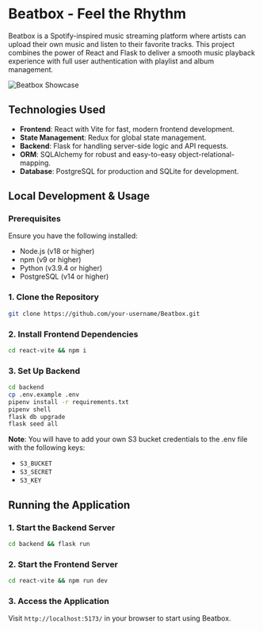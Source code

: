# Beatbox - Feel the Rhythm

Beatbox is a Spotify-inspired music streaming platform where artists can upload their own music and listen to their favorite tracks. This project combines the power of React and Flask to deliver a smooth music playback experience with full user authentication with playlist and album management.

![Beatbox Showcase](showcase.gif)

## Technologies Used

- **Frontend**: React with Vite for fast, modern frontend development.
- **State Management**: Redux for global state management.
- **Backend**: Flask for handling server-side logic and API requests.
- **ORM**: SQLAlchemy for robust and easy-to-easy object-relational-mapping.
- **Database**: PostgreSQL for production and SQLite for development.

## Local Development & Usage

### Prerequisites

Ensure you have the following installed:

- Node.js (v18 or higher)
- npm (v9 or higher)
- Python (v3.9.4 or higher)
- PostgreSQL (v14 or higher)

### 1. **Clone the Repository**

```sh
git clone https://github.com/your-username/Beatbox.git
```

### 2. Install Frontend Dependencies

```sh
cd react-vite && npm i
```

### 3. Set Up Backend

```sh
cd backend
cp .env.example .env
pipenv install -r requirements.txt
pipenv shell
flask db upgrade
flask seed all
```
**Note**: You will have to add your own S3 bucket credentials to the .env file with the following keys:
- `S3_BUCKET`
- `S3_SECRET`
- `S3_KEY`

## Running the Application

### 1. Start the Backend Server

```sh
cd backend && flask run
```

### 2. Start the Frontend Server

```sh
cd react-vite && npm run dev
```

### 3. Access the Application

Visit `http://localhost:5173/` in your browser to start using Beatbox.

